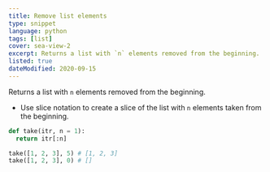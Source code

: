 ```yaml
---
title: Remove list elements
type: snippet
language: python
tags: [list]
cover: sea-view-2
excerpt: Returns a list with `n` elements removed from the beginning.
listed: true
dateModified: 2020-09-15
---
```


Returns a list with `n` elements removed from the beginning.

- Use slice notation to create a slice of the list with `n` elements taken from the beginning.

```py
def take(itr, n = 1):
  return itr[:n]

take([1, 2, 3], 5) # [1, 2, 3]
take([1, 2, 3], 0) # []
```
